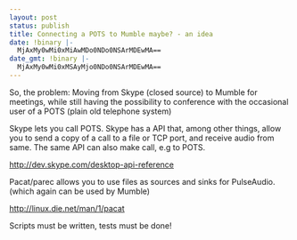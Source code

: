 ```yaml
---
layout: post
status: publish
title: Connecting a POTS to Mumble maybe? - an idea
date: !binary |-
  MjAxMy0wMi0xMiAwMDo0NDo0NSArMDEwMA==
date_gmt: !binary |-
  MjAxMy0wMi0xMSAyMjo0NDo0NSArMDEwMA==
---
```

So, the problem: Moving from Skype (closed source) to Mumble for 
meetings, while still having the possibility to conference with the 
occasional user of a POTS (plain old telephone system)

<!--more-->

Skype lets you call POTS. Skype has a API that, among other things, 
allow you to send a copy of a call to a file or TCP port, and 
receive audio from same. The same API can also make call, e.g to POTS.

<a href="http://dev.skype.com/desktop-api-reference" title="http://dev.skype.com/desktop-api-reference" target="_blank">http://dev.skype.com/desktop-api-reference</a>

Pacat/parec allows you to use files as sources and sinks for 
PulseAudio. (which again can be used by Mumble)

<a href="http://linux.die.net/man/1/pacat" title="http://linux.die.net/man/1/pacat" target="_blank">http://linux.die.net/man/1/pacat</a>

Scripts must be written, tests must be done!
